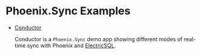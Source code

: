 # Phoenix.Sync Examples

- [Conductor](https://github.com/thruflo/conductor)

  Conductor is a `Phoenix.Sync` demo app showing different modes of real-time sync with Phoenix and [ElectricSQL](https://electric-sql.com).

